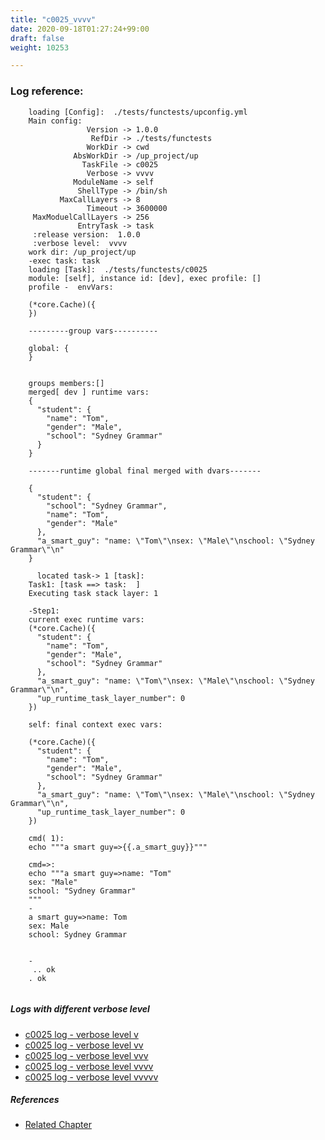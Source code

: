 ```yaml
---
title: "c0025_vvvv"
date: 2020-09-18T01:27:24+99:00
draft: false
weight: 10253

---
```


### Log reference: <no value>

```
    loading [Config]:  ./tests/functests/upconfig.yml
    Main config:
                 Version -> 1.0.0
                  RefDir -> ./tests/functests
                 WorkDir -> cwd
              AbsWorkDir -> /up_project/up
                TaskFile -> c0025
                 Verbose -> vvvv
              ModuleName -> self
               ShellType -> /bin/sh
           MaxCallLayers -> 8
                 Timeout -> 3600000
     MaxModuelCallLayers -> 256
               EntryTask -> task
     :release version:  1.0.0
     :verbose level:  vvvv
    work dir: /up_project/up
    -exec task: task
    loading [Task]:  ./tests/functests/c0025
    module: [self], instance id: [dev], exec profile: []
    profile -  envVars:
    
    (*core.Cache)({
    })
    
    ---------group vars----------
    
    global: {
    }
    
    
    groups members:[]
    merged[ dev ] runtime vars:
    {
      "student": {
        "name": "Tom",
        "gender": "Male",
        "school": "Sydney Grammar"
      }
    }
    
    -------runtime global final merged with dvars-------
    
    {
      "student": {
        "school": "Sydney Grammar",
        "name": "Tom",
        "gender": "Male"
      },
      "a_smart_guy": "name: \"Tom\"\nsex: \"Male\"\nschool: \"Sydney Grammar\"\n"
    }
    
      located task-> 1 [task]: 
    Task1: [task ==> task:  ]
    Executing task stack layer: 1
    
    -Step1:
    current exec runtime vars:
    (*core.Cache)({
      "student": {
        "name": "Tom",
        "gender": "Male",
        "school": "Sydney Grammar"
      },
      "a_smart_guy": "name: \"Tom\"\nsex: \"Male\"\nschool: \"Sydney Grammar\"\n",
      "up_runtime_task_layer_number": 0
    })
    
    self: final context exec vars:
    
    (*core.Cache)({
      "student": {
        "name": "Tom",
        "gender": "Male",
        "school": "Sydney Grammar"
      },
      "a_smart_guy": "name: \"Tom\"\nsex: \"Male\"\nschool: \"Sydney Grammar\"\n",
      "up_runtime_task_layer_number": 0
    })
    
    cmd( 1):
    echo """a smart guy=>{{.a_smart_guy}}"""
    
    cmd=>:
    echo """a smart guy=>name: "Tom"
    sex: "Male"
    school: "Sydney Grammar"
    """
    -
    a smart guy=>name: Tom
    sex: Male
    school: Sydney Grammar
    
    
    -
     .. ok
    . ok
    
```

##### Logs with different verbose level
* [c0025 log - verbose level v](../../logs/c0025_v)
* [c0025 log - verbose level vv](../../logs/c0025_vv)
* [c0025 log - verbose level vvv](../../logs/c0025_vvv)
* [c0025 log - verbose level vvvv](../../logs/c0025_vvvv)
* [c0025 log - verbose level vvvvv](../../logs/c0025_vvvvv)

##### References
* [Related Chapter](../../dvars/c0025)
